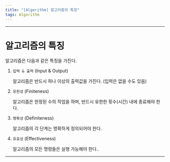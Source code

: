 ```yaml
---
title: "[Algorithm] 알고리즘의 특징"
tags: Algorithm
---
```








---





# 알고리즘의 특징

알고리즘은 다음과 같은 특징을 가진다.

1. `입력 & 출력` (Input & Output)

   알고리즘은 반드시 하나 이상의 출력값을 가진다. (입력은 없을 수도 있음)

1. `유한성` (Finiteness)

   알고리즘은 한정된 수의 작업을 하며, 반드시 유한한 횟수(시간) 내에 종료해야 한다.

1. `명확성` (Definiteness)

   알고리즘의 각 단계는 명확하게 정의되어야 한다.

1. `유효성` (Effectiveness)

   알고리즘의 모든 명령들은 실행 가능해야 한다..

---

